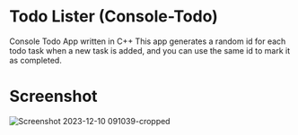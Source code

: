 # Todo Lister (Console-Todo)
Console Todo App written in C++
This app generates a random id for each todo task when a new task is added, and you can use the same id to mark it as completed.

# Screenshot
![Screenshot 2023-12-10 091039-cropped](https://github.com/anonlegionoke/Console-Todo/assets/127176580/2f10f7f3-9e2f-4e72-9f09-eaec1f52fc48)
